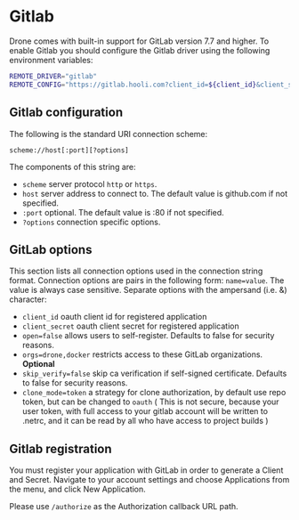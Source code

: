 # Gitlab

Drone comes with built-in support for GitLab version 7.7 and higher. To enable Gitlab you should configure the Gitlab driver using the following environment variables:

```bash
REMOTE_DRIVER="gitlab"
REMOTE_CONFIG="https://gitlab.hooli.com?client_id=${client_id}&client_secret=${client_secret}"
```

## Gitlab configuration

The following is the standard URI connection scheme:

```
scheme://host[:port][?options]
```

The components of this string are:

* `scheme` server protocol `http` or `https`.
* `host` server address to connect to. The default value is github.com if not specified.
* `:port` optional. The default value is :80 if not specified.
* `?options` connection specific options.

## GitLab options

This section lists all connection options used in the connection string format. Connection options are pairs in the following form: `name=value`. The value is always case sensitive. Separate options with the ampersand (i.e. &) character:

* `client_id` oauth client id for registered application
* `client_secret` oauth client secret for registered application
* `open=false` allows users to self-register. Defaults to false for security reasons.
* `orgs=drone,docker` restricts access to these GitLab organizations. **Optional**
* `skip_verify=false` skip ca verification if self-signed certificate. Defaults to false for security reasons.
* `clone_mode=token` a strategy for clone authorization, by default use repo token, but can be changed to `oauth` ( This is not secure, because your user token, with full access to your gitlab account will be written to .netrc, and it can be read by all who have access to project builds )

## Gitlab registration

You must register your application with GitLab in order to generate a Client and Secret. Navigate to your account settings and choose Applications from the menu, and click New Application.

Please use `/authorize` as the Authorization callback URL path.
